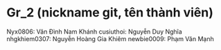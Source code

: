 # Gr_2 (nickname git, tên thành viên)
Nyx0806: Văn Đình Nam Khánh
cusiuthoi: Nguyễn Duy Nghĩa
nhgkhiem0307: Nguyễn Hoàng Gia Khiêm
newbie0009: Phạm Văn Mạnh
